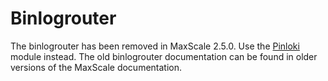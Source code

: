# Binlogrouter

The binlogrouter has been removed in MaxScale 2.5.0. Use the
[Pinloki](Pinloki.md) module instead. The old binlogrouter documentation can be
found in older versions of the MaxScale documentation.
